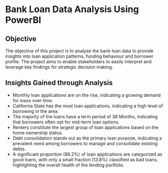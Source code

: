 # Bank Loan Data Analysis Using PowerBI 

## Objective

The objective of this project is to analyze the bank loan data to provide insights into loan application patterns, funding behaviour and borrower profile. The project aims to enable stakeholders to easily interpret and leverage key findings for strategic decision making.  

## Insights Gained through Analysis

+ Monthly loan applications are on the rise, indicating a growing demand for loans over time.
+ California State has the most loan applications, indicating a high level of borrowing in the area.
+ The majority of the loans have a term period of 36 Months, indicating that borrowers often opt for mid-term loan options.
+ Renters constitute the largest group of loan applications based on the home ownership status.
+ Debt consolidation stands out as the primary loan purpose, indicating a prevalent need among borrowers to manage and consolidate existing debts.
+ A significant proportion (86.2%) of loan applications are categorized as good loans, with only a small fraction (13.8%) classified as bad loans, highlighting the overall health of the lending portfolio.

 






